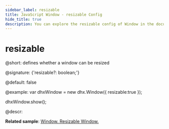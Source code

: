 ```yaml
---
sidebar_label: resizable
title: JavaScript Window - resizable Config 
hide_title: true
description: You can explore the resizable config of Window in the documentation of the DHTMLX JavaScript UI library. Browse developer guides and API reference, try out code examples and live demos, and download a free 30-day evaluation version of DHTMLX Suite 7.
---
```

 
# resizable

@short: defines whether a window can be resized

@signature: {'resizable?: boolean;'}

@default: false

@example:
var dhxWindow = new dhx.Window({
    resizable:true
});

dhxWindow.show();

@descr:

**Related sample**: [Window. Resizable Window.](https://snippet.dhtmlx.com/1suzi8gj)

[comment]: # (@related: window/how_to_start.md window/configuration.md#resizing)
